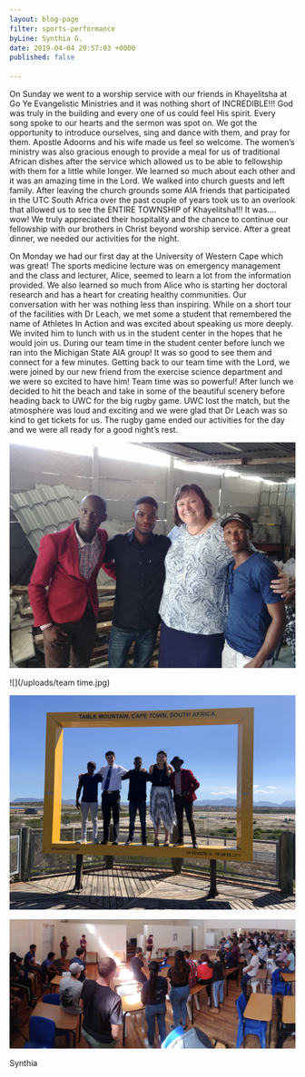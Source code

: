 ```yaml
---
layout: blog-page
filter: sports-performance
byLine: Synthia G.
date: 2019-04-04 20:57:03 +0000
published: false

---
```

On Sunday we went to a worship service with our friends in Khayelitsha at Go Ye Evangelistic Ministries and it was nothing short of INCREDIBLE!!! God was truly in the building and every one of us could feel His spirit. Every song spoke to our hearts and the sermon was spot on. We got the opportunity to introduce ourselves, sing and dance with them, and pray for them. Apostle Adoorns and his wife made us feel so welcome. The women’s ministry was also gracious enough to provide a meal for us of traditional African dishes after the service which allowed us to be able to fellowship with them for a little while longer. We learned so much about each other and it was an amazing time in the Lord. We walked into church guests and left family. After leaving the church grounds some AIA friends that participated in the UTC South Africa over the past couple of years took us to an overlook that allowed us to see the ENTIRE TOWNSHIP of Khayelitsha!!! It was.... wow! We truly appreciated their hospitality and the chance to continue our fellowship with our brothers in Christ beyond worship service. After a great dinner, we needed our activities for the night.

On Monday we had our first day at the University of Western Cape which was great! The sports medicine lecture was on emergency management and the class and lecturer, Alice, seemed to learn a lot from the information provided. We also learned so much from Alice who is starting her doctoral research and has a heart for creating healthy communities. Our conversation with her was nothing less than inspiring. While on a short tour of the facilities with Dr Leach, we met some a student that remembered the name of Athletes In Action and was excited about speaking us more deeply. We invited him to lunch with us in the student center in the hopes that he would join us. During our team time in the student center before lunch we ran into the Michigan State AIA group! It was so good to see them and connect for a few minutes. Getting back to our team time with the Lord, we were joined by our new friend from the exercise science department and we were so excited to have him! Team time was so powerful! After lunch we decided to hit the beach and take in some of the beautiful scenery before heading back to UWC for the big rugby game. UWC lost the match, but the atmosphere was loud and exciting and we were glad that Dr Leach was so kind to get tickets for us. The rugby game ended our activities for the day and we were all ready for a good night’s rest.

![](/uploads/fullsizeoutput_2d1.jpeg "Friends from Khayelitsha")

![](/uploads/team time.jpg)

![](/uploads/Khayelitsha.jpg)

![](/uploads/fullsizeoutput_2d0.jpeg)

Synthia